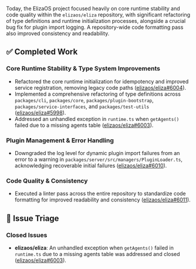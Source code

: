 Today, the ElizaOS project focused heavily on core runtime stability and code quality within the `elizaos/eliza` repository, with significant refactoring of type definitions and runtime initialization processes, alongside a crucial bug fix for plugin import logging. A repository-wide code formatting pass also improved consistency and readability.

## ✅ Completed Work
### Core Runtime Stability & Type System Improvements
- Refactored the core runtime initialization for idempotency and improved service registration, removing legacy code paths ([elizaos/eliza#6004](https://github.com/elizaos/eliza/pull/6004)).
- Implemented a comprehensive refactoring of type definitions across `packages/cli`, `packages/core`, `packages/plugin-bootstrap`, `packages/service-interfaces`, and `packages/test-utils` ([elizaos/eliza#5998](https://github.com/elizaos/eliza/pull/5998)).
- Addressed an unhandled exception in `runtime.ts` when `getAgents()` failed due to a missing agents table ([elizaos/eliza#6003](https://github.com/elizaos/eliza/issues/6003)).

### Plugin Management & Error Handling
- Downgraded the log level for dynamic plugin import failures from an error to a warning in `packages/server/src/managers/PluginLoader.ts`, acknowledging recoverable initial failures ([elizaos/eliza#6010](https://github.com/elizaos/eliza/pull/6010)).

### Code Quality & Consistency
- Executed a linter pass across the entire repository to standardize code formatting for improved readability and consistency ([elizaos/eliza#6011](https://github.com/elizaos/eliza/pull/6011)).

## 🐞 Issue Triage
### Closed Issues
- **elizaos/eliza**: An unhandled exception when `getAgents()` failed in `runtime.ts` due to a missing agents table was addressed and closed ([elizaos/eliza#6003](https://github.com/elizaos/eliza/issues/6003)).